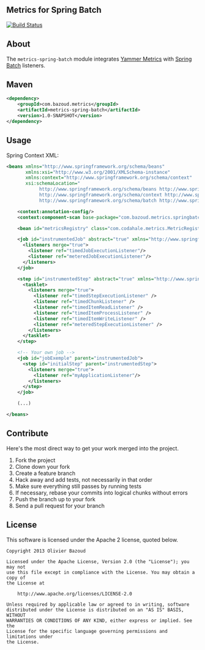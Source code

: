 Metrics for Spring Batch
-------

[![Build Status](https://buildhive.cloudbees.com/job/obazoud/job/metrics-spring-batch/badge/icon)](https://buildhive.cloudbees.com/job/obazoud/job/metrics-spring-batch/)

About
-------

The `metrics-spring-batch` module integrates [Yammer Metrics](http://metrics.codahale.com/) with [Spring Batch](http://static.springsource.org/spring-batch/) listeners.


Maven
-------

```xml
<dependency>
	<groupId>com.bazoud.metrics</groupId>
	<artifactId>metrics-spring-batch</artifactId>
	<version>1.0-SNAPSHOT</version>
</dependency>
```

Usage
-------

Spring Context XML:

```xml
<beans xmlns="http://www.springframework.org/schema/beans"
	   xmlns:xsi="http://www.w3.org/2001/XMLSchema-instance"
	   xmlns:context="http://www.springframework.org/schema/context"
	   xsi:schemaLocation="
	        http://www.springframework.org/schema/beans http://www.springframework.org/schema/beans/spring-beans.xsd
            http://www.springframework.org/schema/context http://www.springframework.org/schema/context/spring-context.xsd
            http://www.springframework.org/schema/batch http://www.springframework.org/schema/batch/spring-batch.xsd">

	<context:annotation-config/>
    <context:component-scan base-package="com.bazoud.metrics.springbatch"/>

    <bean id="metricsRegistry" class="com.codahale.metrics.MetricRegistry" />

    <job id="instrumentedJob" abstract="true" xmlns="http://www.springframework.org/schema/batch">
      <listeners merge="true">
        <listener ref="timedJobExecutionListener"/>
        <listener ref="meteredJobExecutionListener"/>
      </listeners>
    </job>

    <step id="instrumentedStep" abstract="true" xmlns="http://www.springframework.org/schema/batch">
      <tasklet>
        <listeners merge="true">
          <listener ref="timedStepExecutionListener" />
          <listener ref="timedChunkListener" />
          <listener ref="timedItemReadListener" />
          <listener ref="timedItemProcessListener" />
          <listener ref="timedItemWriteListener" />
          <listener ref="meteredStepExecutionListener" />
        </listeners>
      </tasklet>
    </step>

    <!-- Your own job -->
    <job id="jobExemple" parent="instrumentedJob">
      <step id="initialStep" parent="instrumentedStep">
        <listeners merge="true">
          <listener ref="myApplicationListener"/>
        </listeners>
      </step>
    </job>

    (...)

</beans>
```

Contribute
-------

Here's the most direct way to get your work merged into the project.

1. Fork the project
2. Clone down your fork
3. Create a feature branch
4. Hack away and add tests, not necessarily in that order
5. Make sure everything still passes by running tests
6. If necessary, rebase your commits into logical chunks without errors
7. Push the branch up to your fork
8. Send a pull request for your branch

License
-------

This software is licensed under the Apache 2 license, quoted below.

	Copyright 2013 Olivier Bazoud
	
	Licensed under the Apache License, Version 2.0 (the "License"); you may not
	use this file except in compliance with the License. You may obtain a copy of
	the License at
	
	    http://www.apache.org/licenses/LICENSE-2.0
	
	Unless required by applicable law or agreed to in writing, software
	distributed under the License is distributed on an "AS IS" BASIS, WITHOUT
	WARRANTIES OR CONDITIONS OF ANY KIND, either express or implied. See the
	License for the specific language governing permissions and limitations under
	the License.
